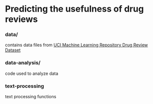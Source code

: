 # Predicting the usefulness of drug reviews

### data/
contains data files from [UCI Machine Learning Repository Drug Review Dataset](https://archive.ics.uci.edu/ml/datasets/Drug+Review+Dataset+%28Drugs.com%29)

### data-analysis/
code used to analyze data

### text-processing
text processing functions

